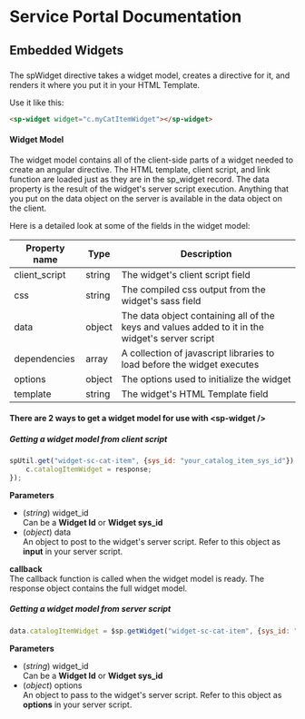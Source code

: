 # Service Portal Documentation
## Embedded Widgets

### <sp-widget />
The spWidget directive takes a widget model, creates a directive for it, and renders it where you put it in your HTML Template. 

Use it like this:

```html
<sp-widget widget="c.myCatItemWidget"></sp-widget>
```

#### Widget Model
The widget model contains all of the client-side parts of a widget needed to create an angular directive. The HTML template, client script, and link function are loaded just as they are in the sp_widget record. The data property is the result of the widget's server script execution. Anything that you put on the data object on the server is available in the data object on the client.

Here is a detailed look at some of the fields in the widget model: 

| Property name | Type | Description |
| ------------- | ---- | ----------- |
| client_script | string | The widget's client script field |
| css | string | The compiled css output from the widget's sass field |
| data | object | The data object containing all of the keys and values added to it in the widget's server script |
| dependencies | array | A collection of javascript libraries to load before the widget executes |
| options | object | The options used to initialize the widget |
| template | string | The widget's HTML Template field |


#### There are 2 ways to get a widget model for use with \<sp-widget />

##### Getting a widget model from client script

```javascript
spUtil.get("widget-sc-cat-item", {sys_id: "your_catalog_item_sys_id"}).then(function(response) {
	c.catalogItemWidget = response;
});
```
**Parameters**
- (_string_) widget\_id  
   Can be a **Widget Id** or **Widget sys_id**
- (_object_) data  
   An object to post to the widget's server script. Refer to this object as **input** in your server script.

**callback**  
The callback function is called when the widget model is ready. The response object contains the full widget model.

##### Getting a widget model from server script

```javascript
data.catalogItemWidget = $sp.getWidget("widget-sc-cat-item", {sys_id: "your_catalog_item_sys_id"});
```
**Parameters**
- (_string_) widget\_id  
   Can be a **Widget Id** or **Widget sys_id**
- (_object_) options  
   An object to pass to the widget's server script. Refer to this object as **options** in your server script.

